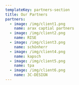 ```yaml
---
templateKey: partners-section
title: Our Partners
partners:
  - image: /img/client1.png
    name: arax captial partners
  - image: /img/client2.png
    name: RISE
  - image: /img/client3.png
    name: schönherr
  - image: /img/client4.png
    name: kapsch
  - image: /img/client5.png
    name: tpa
  - image: /img/client6.png
    name: 3C-DESIGN
---
```


